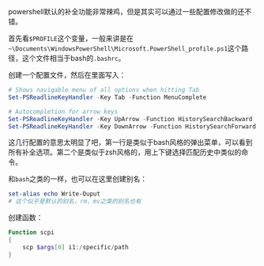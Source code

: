 powershell默认的补全功能非常辣鸡，但是其实可以通过一些配置修改做的还不错。

首先看`$PROFILE`这个变量，一般来讲是在`~\Documents\WindowsPowerShell\Microsoft.PowerShell_profile.ps1`这个路径，这个文件相当于bash的`.bashrc`。

创建一个配置文件，然后在里面写入：
```ps1
# Shows navigable menu of all options when hitting Tab
Set-PSReadlineKeyHandler -Key Tab -Function MenuComplete

# Autocompletion for arrow keys
Set-PSReadlineKeyHandler -Key UpArrow -Function HistorySearchBackward
Set-PSReadlineKeyHandler -Key DownArrow -Function HistorySearchForward
```

这几行配置的意思太明显了吧，第一行是类似于bash风格的弹出菜单，可以看到所有补全选项。第二个是类似于zsh风格的，用上下键选择匹配历史中类似的命令。

和`bash`之类的一样，也可以在这里创建别名：

```ps1
set-alias echo Write-Ouput
# 这个似乎是默认的别名，rm、mv之类的别名也有
```

创建函数：
```ps1
Function scpi
{
    scp $args[0] i1:/specific/path
}
```
